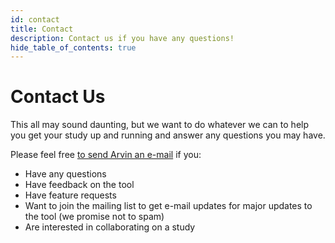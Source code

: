 ```yaml
---
id: contact
title: Contact
description: Contact us if you have any questions!
hide_table_of_contents: true
---
```


# Contact Us

This all may sound daunting, but we want to do whatever we can to help you get your study up and running and answer any questions you may have.

Please feel free [to send Arvin an e-mail](mailto:arvin.jagayat@ryerson.ca) if you:
* Have any questions
* Have feedback on the tool
* Have feature requests
* Want to join the mailing list to get e-mail updates for major updates to the tool (we promise not to spam)
* Are interested in collaborating on a study